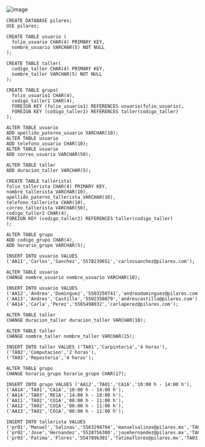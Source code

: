 ![image](https://github.com/escuelaDeCodigoMargaritaMaza/Base_de_Datos/assets/91554777/fb853181-5726-4f70-81eb-3e63bd4fd09b)



    CREATE DATABASE pilares;
    USE pilares;
    
    CREATE TABLE usuario (
      folio_usuario CHAR(4) PRIMARY KEY,
      nombre_usuario VARCHAR(5) NOT NULL
    );  
    
    CREATE TABLE taller(
      codigo_taller CHAR(4) PRIMARY KEY,
      nombre_taller VARCHAR(5) NOT NULL
    );
    
    CREATE TABLE grupo(
      folio_usuario1 CHAR(4),
      codigo_taller1 CHAR(4),
      FOREIGN KEY (folio_usuario1) REFERENCES usuario(folio_usuario),
      FOREIGN KEY (codigo_taller1) REFERENCES taller(codigo_taller)
    );
    
    ALTER TABLE usuario
    ADD apellido_paterno_usuario VARCHAR(10);
    ALTER TABLE usuario
    ADD telefono_usuario CHAR(10);
    ALTER TABLE usuario
    ADD correo_usuario VARCHAR(50);
    
    ALTER TABLE taller
    ADD duracion_taller VARCHAR(5);
    
    CREATE TABLE tallerista(
    folio_tallerista CHAR(4) PRIMARY KEY,
    nombre_tallerista VARCHAR(10),
    apellido_paterno_tallerista VARCHAR(10),
    telefono_tallerista CHAR(10),
    correo_tallerista VARCHAR(50),
    codigo_taller2 CHAR(4),
    FOREIGN KEY (codigo_taller2) REFERENCES taller(codigo_taller)
    );
    
    ALTER TABLE grupo
    ADD codigo_grupo CHAR(4),
    ADD horario_grupo VARCHAR(5);
    
    INSERT INTO usuario VALUES ('AA11','Carlos','Sanchez','5578239651','carlossanchez@pilares.com');
    
    ALTER TABLE usuario
    CHANGE nombre_usuario nombre_usuario VARCHAR(10);
    
    INSERT INTO usuario VALUES ('AA12','Andrea','Dominguez','5503258741','andreadominguez@pilares.com'), 
    ('AA13','Andres','Castillo','5502350879','andrescastillo@pilares.com'),
    ('AA14','Carla','Perez','5565498032','carlaperez@pilares.com');
    
    ALTER TABLE taller
    CHANGE duracion_taller duracion_taller VARCHAR(10);
    
    ALTER TABLE taller
    CHANGE nombre_taller nombre_taller VARCHAR(15);
    
    INSERT INTO taller VALUES ('TA01','Carpinteria','4 horas'),
    ('TA02','Computacion','2 horas'),
    ('TA03','Reposteria','4 horas');
    
    ALTER TABLE grupo
    CHANGE horario_grupo horario_grupo CHAR(17);
    
    INSERT INTO grupo VALUES ('AA12','TA01','CA1A','10:00 h - 14:00 h'),
    ('AA14','TA01','CA1A','10:00 h - 14:00 h'),
    ('AA14','TA03','RE1A','14:00 h - 18:00 h'),
    ('AA11','TA02','CO1A','08:00 h - 11:00 h'),
    ('AA12','TA02','CO1A','08:00 h - 11:00 h'),
    ('AA13','TA02','CO1A','08:00 h - 11:00 h');
    
    INSERT INTO tallerista VALUES 
    ('pr01','Manuel','Salinas','5563298704','manuelsalinas@pilares.mx','TA02'),
    ('pr02','Jose','Hernandez','5528756300','josehernandez@pilares.mx','TA01'),
    ('pr03','Fatima','Flores','5547896301','fatimaflores@pilares.mx','TA03');


